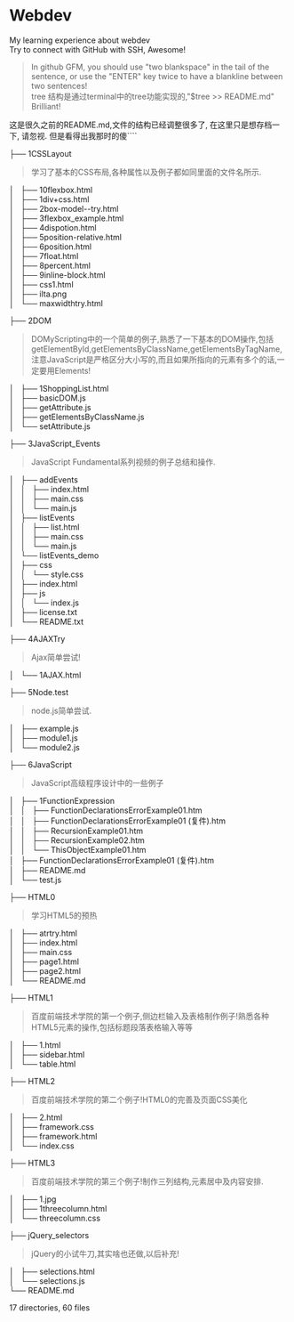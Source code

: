 Webdev
=================
My learning experience  about webdev  
Try to connect with GitHub with SSH, Awesome!  
>In github GFM, you should use "two blankspace" in the tail of the sentence, 
>or use the "ENTER" key twice to have a blankline between two sentences!  
>tree 结构是通过terminal中的tree功能实现的,"$tree >> README.md" Brilliant!



这是很久之前的README.md,文件的结构已经调整很多了, 在这里只是想存档一下, 请忽视. 但是看得出我那时的傻````



├── 1CSSLayout    

>学习了基本的CSS布局,各种属性以及例子都如同里面的文件名所示.  

│   ├── 10flexbox.html    
│   ├── 1div+css.html  
│   ├── 2box-model--try.html  
│   ├── 3flexbox_example.html  
│   ├── 4dispotion.html  
│   ├── 5position-relative.html  
│   ├── 6position.html  
│   ├── 7float.html  
│   ├── 8percent.html  
│   ├── 9inline-block.html  
│   ├── css1.html  
│   ├── ilta.png  
│   └── maxwidthtry.html  

├── 2DOM  
>DOMyScripting中的一个简单的例子,熟悉了一下基本的DOM操作,包括getElementById,getElementsByClassName,getElementsByTagName,注意JavaScript是严格区分大小写的,而且如果所指向的元素有多个的话,一定要用Elements!

│   ├── 1ShoppingList.html  
│   ├── basicDOM.js  
│   ├── getAttribute.js  
│   ├── getElementsByClassName.js  
│   └── setAttribute.js  

├── 3JavaScript_Events  
>JavaScript Fundamental系列视频的例子总结和操作.

│   ├── addEvents  
│   │   ├── index.html  
│   │   ├── main.css  
│   │   └── main.js  
│   ├── listEvents  
│   │   ├── list.html  
│   │   ├── main.css  
│   │   └── main.js  
│   └── listEvents_demo  
│       ├── css  
│       │   └── style.css  
│       ├── index.html  
│       ├── js  
│       │   └── index.js  
│       ├── license.txt  
│       └── README.txt  

├── 4AJAXTry  
>Ajax简单尝试!

│   └── 1AJAX.html  

├── 5Node.test  
>node.js简单尝试.

│   ├── example.js  
│   ├── module1.js  
│   └── module2.js 

├── 6JavaScript  
>JavaScript高级程序设计中的一些例子

│   ├── 1FunctionExpression  
│   │   ├── FunctionDeclarationsErrorExample01.htm  
│   │   ├── FunctionDeclarationsErrorExample01 (复件).htm  
│   │   ├── RecursionExample01.htm  
│   │   ├── RecursionExample02.htm  
│   │   └── ThisObjectExample01.htm  
│   ├── FunctionDeclarationsErrorExample01 (复件).htm  
│   ├── README.md  
│   └── test.js  

├── HTML0  
>学习HTML5的预热

│   ├── atrtry.html  
│   ├── index.html  
│   ├── main.css  
│   ├── page1.html  
│   ├── page2.html  
│   └── README.md 

├── HTML1  
>百度前端技术学院的第一个例子,侧边栏输入及表格制作例子!熟悉各种HTML5元素的操作,包括标题段落表格输入等等

│   ├── 1.html  
│   ├── sidebar.html  
│   └── table.html

├── HTML2  
>百度前端技术学院的第二个例子!HTML0的完善及页面CSS美化

│   ├── 2.html  
│   ├── framework.css  
│   ├── framework.html  
│   └── index.css  

├── HTML3  
>百度前端技术学院的第三个例子!制作三列结构,元素居中及内容安排.

│   ├── 1.jpg  
│   ├── 1threecolumn.html  
│   └── threecolumn.css  

├── jQuery_selectors  
>jQuery的小试牛刀,其实啥也还做,以后补充!

│   ├── selections.html  
│   └── selections.js  
└── README.md  

17 directories, 60 files  
